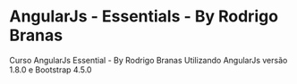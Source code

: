 # AngularJs - Essentials - By Rodrigo Branas
Curso AngularJs Essential - By Rodrigo Branas
Utilizando AngularJs versão 1.8.0 e Bootstrap 4.5.0
